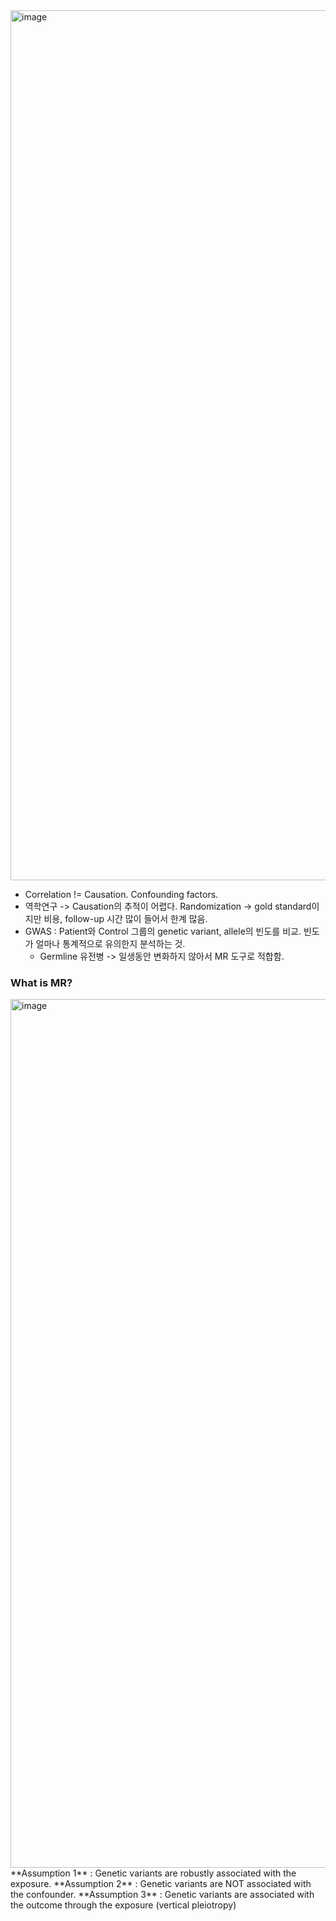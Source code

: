 <img width="1392" alt="image" src="https://user-images.githubusercontent.com/47490862/195231981-43a90fc7-97cc-4757-8771-8df93d711f66.png">

- Correlation != Causation. Confounding factors.
- 역학연구 -> Causation의 추적이 어렵다. Randomization -> gold standard이지만 비용, follow-up 시간 많이 들어서 한계 많음.
- GWAS : Patient와 Control 그룹의 genetic variant, allele의 빈도를 비교. 빈도가 얼마나 통계적으로 유의한지 분석하는 것.
    - Germline 유전병 -> 일생동안 변화하지 않아서 MR 도구로 적합함.

### What is MR?


<img width="1390" alt="image" src="https://user-images.githubusercontent.com/47490862/195232291-c6810994-a14c-42ff-8a5f-42279ec87b5d.png">
**Assumption 1** : Genetic variants are robustly associated with the exposure.
**Assumption 2** : Genetic variants are NOT associated with the confounder.
**Assumption 3** : Genetic variants are associated with the outcome through the exposure (vertical pleiotropy)


